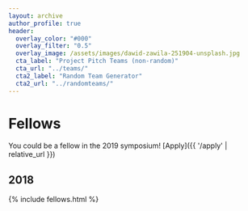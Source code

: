 ```yaml
---
layout: archive
author_profile: true
header:
  overlay_color: "#000"
  overlay_filter: "0.5"
  overlay_image: /assets/images/dawid-zawila-251904-unsplash.jpg
  cta_label: "Project Pitch Teams (non-random)"
  cta_url: "../teams/"
  cta2_label: "Random Team Generator"
  cta2_url: "../randomteams/"
---
```


# Fellows 

You could be a fellow in the 2019 symposium! [Apply]({{ '/apply' | relative_url }})

## 2018

{% include fellows.html %}
